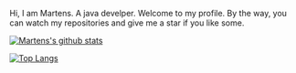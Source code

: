 Hi, I am Martens. A java develper. Welcome to my profile. By the way, you can watch my repositories and give me a star if you like some.

[![Martens's github stats](https://github-readme-stats.vercel.app/api?username=feiyangbeyond&show_icons=true)](https://github.com/feiyangbeyond/)

[![Top Langs](https://github-readme-stats.vercel.app/api/top-langs/?username=feiyangbeyond&layout=compact)](https://github.com/feiyangbeyond/)
<!--
**feiyangbeyond/feiyangbeyond** is a ✨ _special_ ✨ repository because its `README.md` (this file) appears on your GitHub profile.

Here are some ideas to get you started:

- 🔭 I’m currently working on ...
- 🌱 I’m currently learning ...
- 👯 I’m looking to collaborate on ...
- 🤔 I’m looking for help with ...
- 💬 Ask me about ...
- 📫 How to reach me: ...
- 😄 Pronouns: ...
- ⚡ Fun fact: ...
-->
